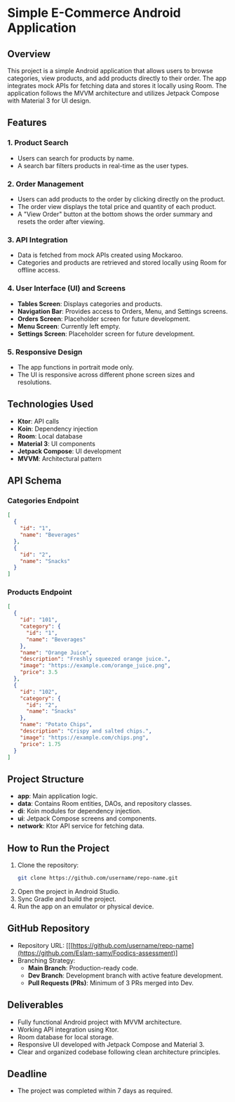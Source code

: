 # Simple E-Commerce Android Application

## Overview
This project is a simple Android application that allows users to browse categories, view products, and add products directly to their order. The app integrates mock APIs for fetching data and stores it locally using Room. The application follows the MVVM architecture and utilizes Jetpack Compose with Material 3 for UI design.

## Features
### 1. Product Search
- Users can search for products by name.
- A search bar filters products in real-time as the user types.

### 2. Order Management
- Users can add products to the order by clicking directly on the product.
- The order view displays the total price and quantity of each product.
- A "View Order" button at the bottom shows the order summary and resets the order after viewing.

### 3. API Integration
- Data is fetched from mock APIs created using Mockaroo.
- Categories and products are retrieved and stored locally using Room for offline access.

### 4. User Interface (UI) and Screens
- **Tables Screen**: Displays categories and products.
- **Navigation Bar**: Provides access to Orders, Menu, and Settings screens.
- **Orders Screen**: Placeholder screen for future development.
- **Menu Screen**: Currently left empty.
- **Settings Screen**: Placeholder screen for future development.

### 5. Responsive Design
- The app functions in portrait mode only.
- The UI is responsive across different phone screen sizes and resolutions.

## Technologies Used
- **Ktor**: API calls
- **Koin**: Dependency injection
- **Room**: Local database
- **Material 3**: UI components
- **Jetpack Compose**: UI development
- **MVVM**: Architectural pattern

## API Schema
### Categories Endpoint
```json
[
  {
    "id": "1",
    "name": "Beverages"
  },
  {
    "id": "2",
    "name": "Snacks"
  }
]
```

### Products Endpoint
```json
[
  {
    "id": "101",
    "category": {
      "id": "1",
      "name": "Beverages"
    },
    "name": "Orange Juice",
    "description": "Freshly squeezed orange juice.",
    "image": "https://example.com/orange_juice.png",
    "price": 3.5
  },
  {
    "id": "102",
    "category": {
      "id": "2",
      "name": "Snacks"
    },
    "name": "Potato Chips",
    "description": "Crispy and salted chips.",
    "image": "https://example.com/chips.png",
    "price": 1.75
  }
]
```

## Project Structure
- **app**: Main application logic.
- **data**: Contains Room entities, DAOs, and repository classes.
- **di**: Koin modules for dependency injection.
- **ui**: Jetpack Compose screens and components.
- **network**: Ktor API service for fetching data.

## How to Run the Project
1. Clone the repository:
   ```bash
   git clone https://github.com/username/repo-name.git
   ```
2. Open the project in Android Studio.
3. Sync Gradle and build the project.
4. Run the app on an emulator or physical device.

## GitHub Repository
- Repository URL: [[[https://github.com/username/repo-name](https://github.com/Eslam-samy/Foodics-assessment)]
- Branching Strategy:
  - **Main Branch**: Production-ready code.
  - **Dev Branch**: Development branch with active feature development.
  - **Pull Requests (PRs)**: Minimum of 3 PRs merged into Dev.

## Deliverables
- Fully functional Android project with MVVM architecture.
- Working API integration using Ktor.
- Room database for local storage.
- Responsive UI developed with Jetpack Compose and Material 3.
- Clear and organized codebase following clean architecture principles.

## Deadline
- The project was completed within 7 days as required.

